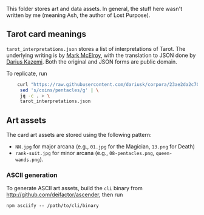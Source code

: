 This folder stores art and data assets. In general, the stuff here wasn't
written by me (meaning Ash, the author of Lost Purpose).

## Tarot card meanings

`tarot_interpretations.json` stores a list of interpretations of Tarot. The
underlying writing is by [Mark
McElroy](http://www.madebymark.com/2014/07/06/my-latest-book-belongs-to-you/),
with the translation to JSON done by [Darius
Kazemi](https://github.com/dariusk/corpora). Both the original and JSON forms
are public domain.

To replicate, run

```sh
    curl "https://raw.githubusercontent.com/dariusk/corpora/23ae2da2c70db54420bc86994e6702a2d6a60c1a/data/divination/tarot_interpretations.json" | \
     sed 's/coins/pentacles/g' | \
     jq -c . > \
     tarot_interpretations.json
```

## Art assets

The card art assets are stored using the following pattern:

- `NN.jpg` for major arcana (e.g., `01.jpg` for the Magician, `13.png` for Death)
- `rank-suit.jpg` for minor arcana (e.g., `08-pentacles.png`, `queen-wands.png`).

### ASCII generation

To generate ASCII art assets, build the `cli` binary from
http://github.com/deifactor/ascender, then run

    npm asciify -- /path/to/cli/binary
